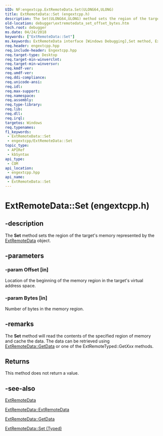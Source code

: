 ```yaml
---
UID: NF:engextcpp.ExtRemoteData.Set(ULONG64,ULONG)
title: ExtRemoteData::Set (engextcpp.h)
description: The Set(ULONG64,ULONG) method sets the region of the target's memory represented by the ExtRemoteData object.
old-location: debugger\extremotedata_set_offset_bytes.htm
tech.root: debugger
ms.date: 04/24/2018
keywords: ["ExtRemoteData::Set"]
ms.keywords: ExtRemoteData interface [Windows Debugging],Set method, ExtRemoteData.Set, ExtRemoteData::Set, ExtRemoteData::Set(ULONG64,ULONG), Set, Set method [Windows Debugging], Set method [Windows Debugging],ExtRemoteData interface, debugger.extremotedata_set_offset_bytes, engextcpp/ExtRemoteData::Set
req.header: engextcpp.hpp
req.include-header: Engextcpp.hpp
req.target-type: Desktop
req.target-min-winverclnt: 
req.target-min-winversvr: 
req.kmdf-ver: 
req.umdf-ver: 
req.ddi-compliance: 
req.unicode-ansi: 
req.idl: 
req.max-support: 
req.namespace: 
req.assembly: 
req.type-library: 
req.lib: 
req.dll: 
req.irql: 
targetos: Windows
req.typenames: 
f1_keywords:
 - ExtRemoteData::Set
 - engextcpp/ExtRemoteData::Set
topic_type:
 - APIRef
 - kbSyntax
api_type:
 - COM
api_location:
 - engextcpp.hpp
api_name:
 - ExtRemoteData::Set
---
```


# ExtRemoteData::Set (engextcpp.h)

## -description

The <b>Set</b> method sets the region of the target's memory represented by the <a href="/windows-hardware/drivers/ddi/engextcpp/nf-engextcpp-extremotedata-extremotedata(pcstr_ulong64_ulong)">ExtRemoteData</a> object.

## -parameters

### -param Offset [in]

Location of the beginning of the memory region in the target's virtual address space.

### -param Bytes [in]

Number of bytes in the memory region.

## -remarks

The <b>Set</b> method will read the contents of the specified region of memory and cache the data.  The data can be retrieved using <a href="/windows-hardware/drivers/ddi/engextcpp/nf-engextcpp-extremotedata-getdata">ExtRemoteData::GetData</a> or one of the ExtRemoteTyped::Get<i>Xxx</i> methods.

## Returns

This method does not return a value.

## -see-also

<a href="/windows-hardware/drivers/ddi/engextcpp/nf-engextcpp-extremotedata-extremotedata(pcstr_ulong64_ulong)">ExtRemoteData</a>

<a href="/windows-hardware/drivers/ddi/engextcpp/nf-engextcpp-extremotedata-extremotedata">ExtRemoteData::ExtRemoteData</a>

<a href="/windows-hardware/drivers/ddi/engextcpp/nf-engextcpp-extremotedata-getdata">ExtRemoteData::GetData</a>

<a href="/windows-hardware/drivers/ddi/engextcpp/nf-engextcpp-extremotedata-set(constdebug_typed_data)">ExtRemoteData::Set (Typed)</a>
